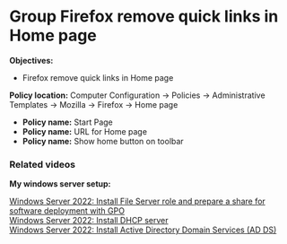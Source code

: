 # Group Firefox remove quick links in Home page

<b>Objectives:</b>

* Firefox remove quick links in Home page

<b>Policy location:</b> Computer Configuration -> Policies -> Administrative Templates -> Mozilla -> Firefox -> Home page

* <b>Policy name:</b> Start Page
* <b>Policy name:</b> URL for Home page
* <b>Policy name:</b> Show home button on toolbar

### Related videos

<b>My windows server setup:</b> <br />

[Windows Server 2022: Install File Server role and prepare a share for software deployment with GPO](https://youtu.be/jEWSdC2qwyA) <br />
[Windows Server 2022: Install DHCP server](https://youtu.be/8n0MD9stQis) <br />
[Windows Server 2022: Install Active Directory Domain Services (AD DS)](https://youtu.be/1cYewbW3Tl0) <br />